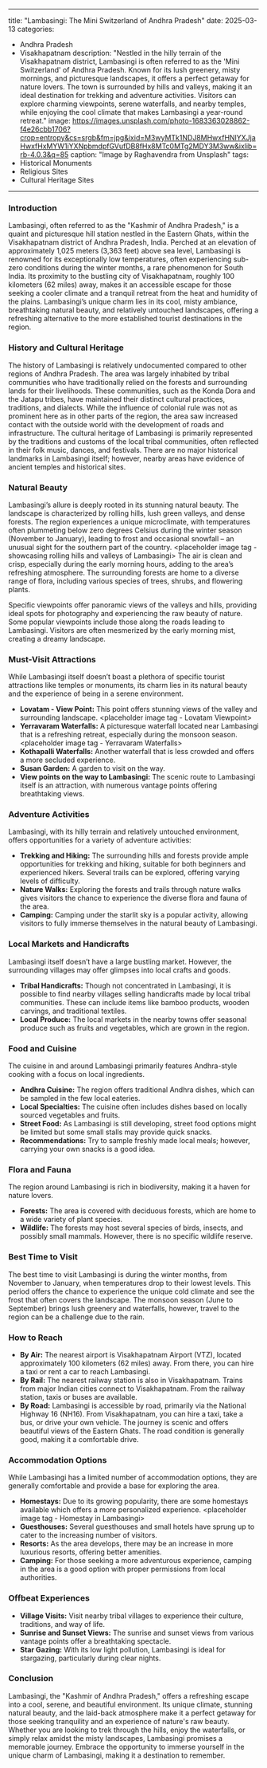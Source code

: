 
---
title: "Lambasingi: The Mini Switzerland of Andhra Pradesh"
date: 2025-03-13
categories:
  - Andhra Pradesh
  - Visakhapatnam
description: "Nestled in the hilly terrain of the Visakhapatnam district, Lambasingi is often referred to as the 'Mini Switzerland' of Andhra Pradesh. Known for its lush greenery, misty mornings, and picturesque landscapes, it offers a perfect getaway for nature lovers. The town is surrounded by hills and valleys, making it an ideal destination for trekking and adventure activities. Visitors can explore charming viewpoints, serene waterfalls, and nearby temples, while enjoying the cool climate that makes Lambasingi a year-round retreat."
image: https://images.unsplash.com/photo-1683363028862-f4e26cbb1706?crop=entropy&cs=srgb&fm=jpg&ixid=M3wyMTk1NDJ8MHwxfHNlYXJjaHwxfHxMYW1iYXNpbmdpfGVufDB8fHx8MTc0MTg2MDY3M3ww&ixlib=rb-4.0.3&q=85
caption: "Image by Raghavendra from Unsplash"
tags: 
  - Historical Monuments
  - Religious Sites
  - Cultural Heritage Sites
---


### **Introduction**

Lambasingi, often referred to as the "Kashmir of Andhra Pradesh," is a quaint and picturesque hill station nestled in the Eastern Ghats, within the Visakhapatnam district of Andhra Pradesh, India. Perched at an elevation of approximately 1,025 meters (3,363 feet) above sea level, Lambasingi is renowned for its exceptionally low temperatures, often experiencing sub-zero conditions during the winter months, a rare phenomenon for South India. Its proximity to the bustling city of Visakhapatnam, roughly 100 kilometers (62 miles) away, makes it an accessible escape for those seeking a cooler climate and a tranquil retreat from the heat and humidity of the plains. Lambasingi’s unique charm lies in its cool, misty ambiance, breathtaking natural beauty, and relatively untouched landscapes, offering a refreshing alternative to the more established tourist destinations in the region.

### **History and Cultural Heritage**

The history of Lambasingi is relatively undocumented compared to other regions of Andhra Pradesh. The area was largely inhabited by tribal communities who have traditionally relied on the forests and surrounding lands for their livelihoods. These communities, such as the Konda Dora and the Jatapu tribes, have maintained their distinct cultural practices, traditions, and dialects. While the influence of colonial rule was not as prominent here as in other parts of the region, the area saw increased contact with the outside world with the development of roads and infrastructure. The cultural heritage of Lambasingi is primarily represented by the traditions and customs of the local tribal communities, often reflected in their folk music, dances, and festivals. There are no major historical landmarks in Lambasingi itself; however, nearby areas have evidence of ancient temples and historical sites.

### **Natural Beauty**

Lambasingi’s allure is deeply rooted in its stunning natural beauty. The landscape is characterized by rolling hills, lush green valleys, and dense forests. The region experiences a unique microclimate, with temperatures often plummeting below zero degrees Celsius during the winter season (November to January), leading to frost and occasional snowfall – an unusual sight for the southern part of the country. <placeholder image tag - showcasing rolling hills and valleys of Lambasingi> The air is clean and crisp, especially during the early morning hours, adding to the area’s refreshing atmosphere. The surrounding forests are home to a diverse range of flora, including various species of trees, shrubs, and flowering plants.

Specific viewpoints offer panoramic views of the valleys and hills, providing ideal spots for photography and experiencing the raw beauty of nature. Some popular viewpoints include those along the roads leading to Lambasingi. Visitors are often mesmerized by the early morning mist, creating a dreamy landscape.

### **Must-Visit Attractions**

While Lambasingi itself doesn’t boast a plethora of specific tourist attractions like temples or monuments, its charm lies in its natural beauty and the experience of being in a serene environment.

*   **Lovatam - View Point:** This point offers stunning views of the valley and surrounding landscape. <placeholder image tag - Lovatam Viewpoint>
*   **Yerravaram Waterfalls:** A picturesque waterfall located near Lambasingi that is a refreshing retreat, especially during the monsoon season. <placeholder image tag - Yerravaram Waterfalls>
*   **Kothapalli Waterfalls:** Another waterfall that is less crowded and offers a more secluded experience.
*   **Susan Garden:** A garden to visit on the way.
*   **View points on the way to Lambasingi:** The scenic route to Lambasingi itself is an attraction, with numerous vantage points offering breathtaking views.

### **Adventure Activities**

Lambasingi, with its hilly terrain and relatively untouched environment, offers opportunities for a variety of adventure activities:

*   **Trekking and Hiking:** The surrounding hills and forests provide ample opportunities for trekking and hiking, suitable for both beginners and experienced hikers. Several trails can be explored, offering varying levels of difficulty.
*   **Nature Walks:** Exploring the forests and trails through nature walks gives visitors the chance to experience the diverse flora and fauna of the area.
*   **Camping:** Camping under the starlit sky is a popular activity, allowing visitors to fully immerse themselves in the natural beauty of Lambasingi.

### **Local Markets and Handicrafts**

Lambasingi itself doesn’t have a large bustling market. However, the surrounding villages may offer glimpses into local crafts and goods.

*   **Tribal Handicrafts:** Though not concentrated in Lambasingi, it is possible to find nearby villages selling handicrafts made by local tribal communities. These can include items like bamboo products, wooden carvings, and traditional textiles.
*   **Local Produce:** The local markets in the nearby towns offer seasonal produce such as fruits and vegetables, which are grown in the region.

### **Food and Cuisine**

The cuisine in and around Lambasingi primarily features Andhra-style cooking with a focus on local ingredients.

*   **Andhra Cuisine:** The region offers traditional Andhra dishes, which can be sampled in the few local eateries.
*   **Local Specialties:** The cuisine often includes dishes based on locally sourced vegetables and fruits.
*   **Street Food:** As Lambasingi is still developing, street food options might be limited but some small stalls may provide quick snacks.
*   **Recommendations:** Try to sample freshly made local meals; however, carrying your own snacks is a good idea.

### **Flora and Fauna**

The region around Lambasingi is rich in biodiversity, making it a haven for nature lovers.

*   **Forests:** The area is covered with deciduous forests, which are home to a wide variety of plant species.
*   **Wildlife:** The forests may host several species of birds, insects, and possibly small mammals. However, there is no specific wildlife reserve.

### **Best Time to Visit**

The best time to visit Lambasingi is during the winter months, from November to January, when temperatures drop to their lowest levels. This period offers the chance to experience the unique cold climate and see the frost that often covers the landscape. The monsoon season (June to September) brings lush greenery and waterfalls, however, travel to the region can be a challenge due to the rain.

### **How to Reach**

*   **By Air:** The nearest airport is Visakhapatnam Airport (VTZ), located approximately 100 kilometers (62 miles) away. From there, you can hire a taxi or rent a car to reach Lambasingi.
*   **By Rail:** The nearest railway station is also in Visakhapatnam. Trains from major Indian cities connect to Visakhapatnam. From the railway station, taxis or buses are available.
*   **By Road:** Lambasingi is accessible by road, primarily via the National Highway 16 (NH16). From Visakhapatnam, you can hire a taxi, take a bus, or drive your own vehicle. The journey is scenic and offers beautiful views of the Eastern Ghats. The road condition is generally good, making it a comfortable drive.

### **Accommodation Options**

While Lambasingi has a limited number of accommodation options, they are generally comfortable and provide a base for exploring the area.

*   **Homestays:** Due to its growing popularity, there are some homestays available which offers a more personalized experience. <placeholder image tag - Homestay in Lambasingi>
*   **Guesthouses:** Several guesthouses and small hotels have sprung up to cater to the increasing number of visitors.
*   **Resorts:** As the area develops, there may be an increase in more luxurious resorts, offering better amenities.
*   **Camping:** For those seeking a more adventurous experience, camping in the area is a good option with proper permissions from local authorities.

### **Offbeat Experiences**

*   **Village Visits:** Visit nearby tribal villages to experience their culture, traditions, and way of life.
*   **Sunrise and Sunset Views:** The sunrise and sunset views from various vantage points offer a breathtaking spectacle.
*   **Star Gazing:** With its low light pollution, Lambasingi is ideal for stargazing, particularly during clear nights.

### **Conclusion**

Lambasingi, the "Kashmir of Andhra Pradesh," offers a refreshing escape into a cool, serene, and beautiful environment. Its unique climate, stunning natural beauty, and the laid-back atmosphere make it a perfect getaway for those seeking tranquility and an experience of nature's raw beauty. Whether you are looking to trek through the hills, enjoy the waterfalls, or simply relax amidst the misty landscapes, Lambasingi promises a memorable journey. Embrace the opportunity to immerse yourself in the unique charm of Lambasingi, making it a destination to remember.


